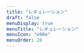 ```yaml
---
title: "レギュレーション"
draft: false
menuDisplay: true
menuTitle: "レギュレーション"
menuIcon: "e90e"
menuOrder: 20
---
```

